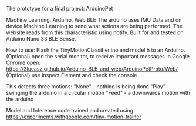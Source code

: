 The prototype for a final project: ArduinoPet

Machine Learning, Arduino, Web BLE
The arduino uses IMU Data and on device Machine Learning to send what actions are being performed.
The website reads from this characteristic using notify.
Built for and tested on Arduino Nano 33 BLE Sense.

How to use:
Flash the TinyMotionClassifier.ino and model.h to an Arduino.
(Optional) open the serial monitor, to receive important messages
In Google Chrome open: https://3lucasz.github.io/Arduino_BLE_and_web/ArduinoPetProto/Web/
(Optional) use Inspect Element and check the console

This detects three motions:
"None" - nothing is being done
"Play" - swinging the arduino in a circular motion
"Feed" - a downwards motion with the arduino

Model and Inference code trained and created using https://experiments.withgoogle.com/tiny-motion-trainer
